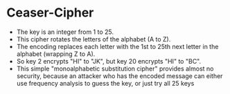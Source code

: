 # Ceaser-Cipher 
- The key is an integer from 1 to 25. 
- This cipher rotates the letters of the alphabet (A to Z). 
- The encoding replaces each letter with the 1st to 25th next letter in the alphabet (wrapping Z to A).
- So key 2 encrypts "HI" to "JK", but key 20 encrypts "HI" to "BC". 
- This simple "monoalphabetic substitution cipher" provides almost no security, because an attacker who has the encoded message can either use frequency analysis to guess the key, or just try all 25 keys
